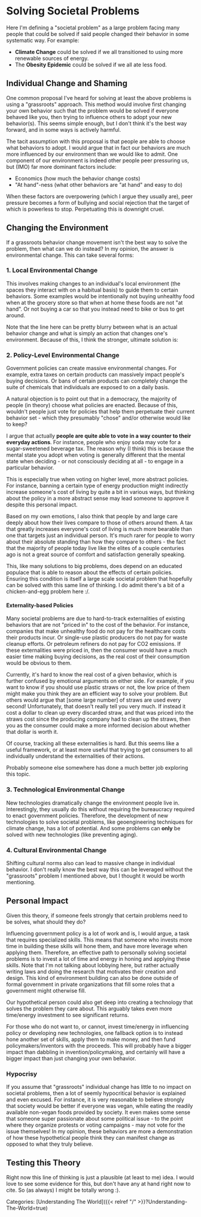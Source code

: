 # Solving Societal Problems

Here I'm defining a "societal problem" as a large problem facing many people
that could be solved if said people changed their behavior in some systematic
way. For example:

 - **Climate Change** could be solved if we all transitioned to using more
   renewable sources of energy.
 - The **Obesity Epidemic** could be solved if we all ate less food.

## Individual Change and Shaming

One common proposal I've heard for solving at least the above problems is using
a "grassroots" approach. This method would involve first changing your own
behavior such that the problem would be solved if everyone behaved like you,
then trying to influence others to adopt your new behavior(s). This seems
simple enough, but I don't think it's the best way forward, and in some ways is
actively harmful.

The tacit assumption with this proposal is that people are able to choose what
behaviors to adopt. I would argue that in fact our behaviors are much more
influenced by our environment than we would like to admit. One component of our
environment is indeed other people peer pressuring us, but (IMO) far more
dominant factors include:

 - Economics (how much the behavior change costs)
 - "At hand"-ness (what other behaviors are "at hand" and easy to do)

When these factors are overpowering (which I argue they usually are), peer
pressure becomes a form of bullying and social rejection that the target of
which is powerless to stop. Perpetuating this is downright cruel.

## Changing the Environment

If a grassroots behavior change movement isn't the best way to solve the
problem, then what can we do instead?  In my opinion, the answer is
environmental change. This can take several forms:

### 1. Local Environmental Change

This involves making changes to an individual's local environment (the spaces
they interact with on a habitual basis) to guide them to certain behaviors.
Some examples would be intentionally not buying unhealthy food when at the
grocery store so that when at home these foods are not "at hand". Or not buying
a car so that you instead need to bike or bus to get around.

Note that the line here can be pretty blurry between what is an actual behavior
change and what is simply an action that changes one's environment. Because of
this, I think the stronger, ultimate solution is:

### 2. Policy-Level Environmental Change

Government policies can create massive environmental changes. For example,
extra taxes on certain products can massively impact people's buying decisions.
Or bans of certain products can completely change the suite of chemicals that
individuals are exposed to on a daily basis.

A natural objection is to point out that in a democracy, the majority of people
(in theory) choose what policies are enacted. Because of this, wouldn't people
just vote for policies that help them perpetuate their current behavior set -
which they presumably "chose" and/or otherwise would like to keep?

I argue that actually **people are quite able to vote in a way counter to their
everyday actions**. For instance, people who enjoy soda may vote for a
sugar-sweetened beverage tax. The reason why (I think) this is because the
mental state you adopt when voting is generally different that the mental state
when deciding - or not consciously deciding at all - to engage in a particular
behavior.

This is especially true when voting on higher level, more abstract policies.
For instance, banning a certain type of energy production might indirectly
increase someone's cost of living by quite a bit in various ways, but thinking
about the policy in a more abstract sense may lead someone to approve it
despite this personal impact.

Based on my own emotions, I also think that people by and large care deeply
about how their lives compare to those of others around them.  A tax that
greatly increases everyone's cost of living is much more bearable than one that
targets just an individual person. It's much rarer for people to worry about
their absolute standing than how they compare to others - the fact that the
majority of people today live like the elites of a couple centuries ago is not
a great source of comfort and satisfaction generally speaking.

This, like many solutions to big problems, does depend on an educated populace
that is able to reason about the effects of certain policies. Ensuring this
condition is itself a large scale societal problem that hopefully can be solved
with this same line of thinking. I do admit there's a bit of a chicken-and-egg
problem here :/.

#### Externality-based Policies

Many societal problems are due to hard-to-track externalities of existing
behaviors that are not "priced in" to the cost of the behavior. For instance,
companies that make unhealthy food do not pay for the healthcare costs their
products incur. Or single-use plastic producers do not pay for waste cleanup
efforts. Or petroleum refiners do not pay for CO2 emissions. If these
externalities were priced in, then the consumer would have a much easier time
making buying decisions, as the real cost of their consumption would be obvious
to them.

Currently, it's hard to know the real cost of a given behavior, which is
further confused by emotional arguments on either side. For example, if you
want to know if you should use plastic straws or not, the low price of them
might make you think they are an efficient way to solve your problem. But
others would argue that [some large number] of straws are used every second!
Unfortunately, that doesn't really tell you very much. If instead it cost a
dollar to clean up every discarded straw, and that was priced into the straws
cost since the producing company had to clean up the straws, then you as the
consumer could make a more informed decision about whether that dollar is worth
it.

Of course, tracking all these externalities is hard. But this seems like a
useful framework, or at least more useful that trying to get consumers to all
individually understand the externalities of their actions.

Probably someone else somewhere has done a much better job exploring this
topic.

### 3. Technological Environmental Change

New technologies dramatically change the environment people live in.
Interestingly, they usually do this without requiring the bureaucracy required
to enact government policies. Therefore, the development of new technologies to
solve societal problems, like geoengineering techniques for climate change,
has a lot of potential. And some problems can **only** be solved with new
technologies (like preventing aging).

### 4. Cultural Environmental Change

Shifting cultural norms also can lead to massive change in individual behavior.
I don't really know the best way this can be leveraged without the "grassroots"
problem I mentioned above, but I thought it would be worth mentioning.

## Personal Impact

Given this theory, if someone feels strongly that certain problems need to be
solves, what should they do?

Influencing government policy is a lot of work and is, I would argue, a task
that requires specialized skills. This means that someone who invests more time
in building these skills will hone them, and have more leverage when applying
them. Therefore, an effective path to personally solving societal problems is
to invest a lot of time and energy in honing and applying these skills. Note
that I'm not talking about lobbying here, but rather actually writing laws and
doing the research that motivates their creation and design. This kind of
environment building can also be done outside of formal government in private
organizations that fill some roles that a government might otherwise fill.

Our hypothetical person could also get deep into creating a technology that
solves the problem they care about. This arguably takes even more time/energy
investment to see significant returns.

For those who do not want to, or cannot, invest time/energy in influencing
policy or developing new technologies, one fallback option is to instead hone
another set of skills, apply them to make money, and then fund
policymakers/inventors with the proceeds. This will probably have a bigger
impact than dabbling in invention/policymaking, and certainly will have a
bigger impact than just changing your own behavior.

### Hypocrisy

If you assume that "grassroots" individual change has little to no impact on
societal problems, then a lot of seemly hypocritical behavior is explained and
even excused. For instance, it is very reasonable to believe strongly that
society would be better if everyone was vegan, while eating the readily
available non-vegan foods provided by society. It even makes some sense that
someone super passionate about some political issue - to the point where they
organize protests or voting campaigns - may not vote for the issue themselves!
In my opinion, these behaviors are more a demonstration of how these
hypothetical people think they can manifest change as opposed to what they
truly believe.

## Testing this Theory

Right now this line of thinking is just a plausible (at least to me) idea.  I
would love to see some evidence for this, but don't have any at hand right now
to cite.  So (as always) I might be totally wrong :).










Categories: [Understanding The World]({{< relref "/" >}}?Understanding-The-World=true)